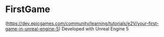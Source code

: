# FirstGame
(https://dev.epicgames.com/community/learning/tutorials/e2V/your-first-game-in-unreal-engine-5)
Developed with Unreal Engine 5
